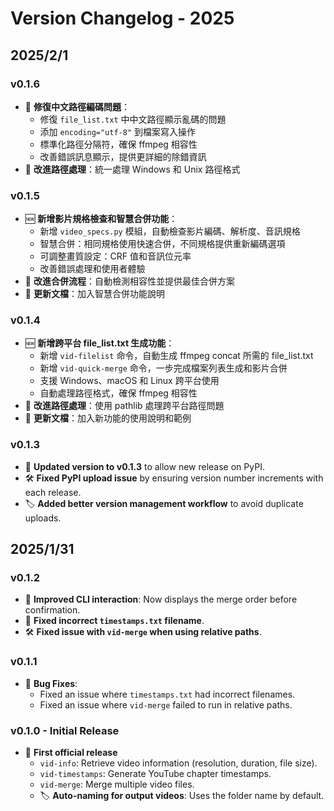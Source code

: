 # **Version Changelog - 2025**

## **2025/2/1**
### **v0.1.6**
- 🐛 **修復中文路徑編碼問題**：
  - 修復 `file_list.txt` 中中文路徑顯示亂碼的問題
  - 添加 `encoding="utf-8"` 到檔案寫入操作
  - 標準化路徑分隔符，確保 ffmpeg 相容性
  - 改善錯誤訊息顯示，提供更詳細的除錯資訊
- 🔧 **改進路徑處理**：統一處理 Windows 和 Unix 路徑格式

### **v0.1.5**
- 🆕 **新增影片規格檢查和智慧合併功能**：
  - 新增 `video_specs.py` 模組，自動檢查影片編碼、解析度、音訊規格
  - 智慧合併：相同規格使用快速合併，不同規格提供重新編碼選項
  - 可調整畫質設定：CRF 值和音訊位元率
  - 改善錯誤處理和使用者體驗
- 🔧 **改進合併流程**：自動檢測相容性並提供最佳合併方案
- 📝 **更新文檔**：加入智慧合併功能說明

### **v0.1.4**
- 🆕 **新增跨平台 file_list.txt 生成功能**：
  - 新增 `vid-filelist` 命令，自動生成 ffmpeg concat 所需的 file_list.txt
  - 新增 `vid-quick-merge` 命令，一步完成檔案列表生成和影片合併
  - 支援 Windows、macOS 和 Linux 跨平台使用
  - 自動處理路徑格式，確保 ffmpeg 相容性
- 🔧 **改進路徑處理**：使用 pathlib 處理跨平台路徑問題
- 📝 **更新文檔**：加入新功能的使用說明和範例

### **v0.1.3**
- 🔧 **Updated version to v0.1.3** to allow new release on PyPI.
- 🛠 **Fixed PyPI upload issue** by ensuring version number increments with each release.
- 🏷 **Added better version management workflow** to avoid duplicate uploads.

## **2025/1/31**
### **v0.1.2**
- 🎨 **Improved CLI interaction**: Now displays the merge order before confirmation.
- 🐛 **Fixed incorrect `timestamps.txt` filename**.
- 🛠 **Fixed issue with `vid-merge` when using relative paths**.

### **v0.1.1**
- 🐛 **Bug Fixes**:
  - Fixed an issue where `timestamps.txt` had incorrect filenames.
  - Fixed an issue where `vid-merge` failed to run in relative paths.

### **v0.1.0 - Initial Release**
- 🎉 **First official release**
  - `vid-info`: Retrieve video information (resolution, duration, file size).
  - `vid-timestamps`: Generate YouTube chapter timestamps.
  - `vid-merge`: Merge multiple video files.
  - 🏷 **Auto-naming for output videos**: Uses the folder name by default.
